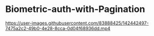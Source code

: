 # Biometric-auth-with-Pagination


https://user-images.githubusercontent.com/83888425/142442497-7475a2c2-49b0-4e28-8cca-0d04f68936dd.mp4

